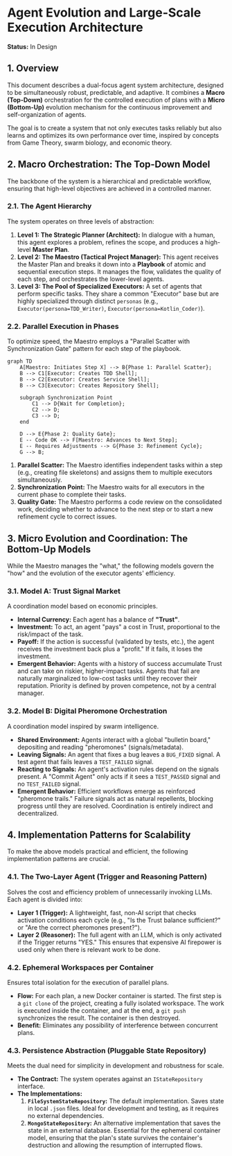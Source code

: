 # Agent Evolution and Large-Scale Execution Architecture

**Status:** In Design

## 1. Overview

This document describes a dual-focus agent system architecture, designed to be simultaneously robust, predictable, and adaptive. It combines a **Macro (Top-Down)** orchestration for the controlled execution of plans with a **Micro (Bottom-Up)** evolution mechanism for the continuous improvement and self-organization of agents.

The goal is to create a system that not only executes tasks reliably but also learns and optimizes its own performance over time, inspired by concepts from Game Theory, swarm biology, and economic theory.

## 2. Macro Orchestration: The Top-Down Model

The backbone of the system is a hierarchical and predictable workflow, ensuring that high-level objectives are achieved in a controlled manner.

### 2.1. The Agent Hierarchy

The system operates on three levels of abstraction:

1.  **Level 1: The Strategic Planner (Architect):** In dialogue with a human, this agent explores a problem, refines the scope, and produces a high-level **Master Plan**.
2.  **Level 2: The Maestro (Tactical Project Manager):** This agent receives the Master Plan and breaks it down into a **Playbook** of atomic and sequential execution steps. It manages the flow, validates the quality of each step, and orchestrates the lower-level agents.
3.  **Level 3: The Pool of Specialized Executors:** A set of agents that perform specific tasks. They share a common "Executor" base but are highly specialized through distinct `personas` (e.g., `Executor(persona=TDD_Writer)`, `Executor(persona=Kotlin_Coder)`).

### 2.2. Parallel Execution in Phases

To optimize speed, the Maestro employs a "Parallel Scatter with Synchronization Gate" pattern for each step of the playbook.

```mermaid
graph TD
    A[Maestro: Initiates Step X] --> B{Phase 1: Parallel Scatter};
    B --> C1[Executor: Creates TDD Shell];
    B --> C2[Executor: Creates Service Shell];
    B --> C3[Executor: Creates Repository Shell];
    
    subgraph Synchronization Point
        C1 --> D{Wait for Completion};
        C2 --> D;
        C3 --> D;
    end

    D --> E{Phase 2: Quality Gate};
    E -- Code OK --> F[Maestro: Advances to Next Step];
    E -- Requires Adjustments --> G{Phase 3: Refinement Cycle};
    G --> B;
```

1.  **Parallel Scatter:** The Maestro identifies independent tasks within a step (e.g., creating file skeletons) and assigns them to multiple executors simultaneously.
2.  **Synchronization Point:** The Maestro waits for all executors in the current phase to complete their tasks.
3.  **Quality Gate:** The Maestro performs a code review on the consolidated work, deciding whether to advance to the next step or to start a new refinement cycle to correct issues.

## 3. Micro Evolution and Coordination: The Bottom-Up Models

While the Maestro manages the "what," the following models govern the "how" and the evolution of the executor agents' efficiency.

### 3.1. Model A: Trust Signal Market

A coordination model based on economic principles.

*   **Internal Currency:** Each agent has a balance of **"Trust"**.
*   **Investment:** To act, an agent "pays" a cost in Trust, proportional to the risk/impact of the task.
*   **Payoff:** If the action is successful (validated by tests, etc.), the agent receives the investment back plus a "profit." If it fails, it loses the investment.
*   **Emergent Behavior:** Agents with a history of success accumulate Trust and can take on riskier, higher-impact tasks. Agents that fail are naturally marginalized to low-cost tasks until they recover their reputation. Priority is defined by proven competence, not by a central manager.

### 3.2. Model B: Digital Pheromone Orchestration

A coordination model inspired by swarm intelligence.

*   **Shared Environment:** Agents interact with a global "bulletin board," depositing and reading "pheromones" (signals/metadata).
*   **Leaving Signals:** An agent that fixes a bug leaves a `BUG_FIXED` signal. A test agent that fails leaves a `TEST_FAILED` signal.
*   **Reacting to Signals:** An agent's activation rules depend on the signals present. A "Commit Agent" only acts if it sees a `TEST_PASSED` signal and no `TEST_FAILED` signal.
*   **Emergent Behavior:** Efficient workflows emerge as reinforced "pheromone trails." Failure signals act as natural repellents, blocking progress until they are resolved. Coordination is entirely indirect and decentralized.

## 4. Implementation Patterns for Scalability

To make the above models practical and efficient, the following implementation patterns are crucial.

### 4.1. The Two-Layer Agent (Trigger and Reasoning Pattern)

Solves the cost and efficiency problem of unnecessarily invoking LLMs. Each agent is divided into:

*   **Layer 1 (Trigger):** A lightweight, fast, non-AI script that checks activation conditions each cycle (e.g., "Is the Trust balance sufficient?" or "Are the correct pheromones present?").
*   **Layer 2 (Reasoner):** The full agent with an LLM, which is only activated if the Trigger returns "YES." This ensures that expensive AI firepower is used only when there is relevant work to be done.

### 4.2. Ephemeral Workspaces per Container

Ensures total isolation for the execution of parallel plans.

*   **Flow:** For each plan, a new Docker container is started. The first step is a `git clone` of the project, creating a fully isolated workspace. The work is executed inside the container, and at the end, a `git push` synchronizes the result. The container is then destroyed.
*   **Benefit:** Eliminates any possibility of interference between concurrent plans.

### 4.3. Persistence Abstraction (Pluggable State Repository)

Meets the dual need for simplicity in development and robustness for scale.

*   **The Contract:** The system operates against an `IStateRepository` interface.
*   **The Implementations:**
    1.  **`FileSystemStateRepository`:** The default implementation. Saves state in local `.json` files. Ideal for development and testing, as it requires no external dependencies.
    2.  **`MongoStateRepository`:** An alternative implementation that saves the state in an external database. Essential for the ephemeral container model, ensuring that the plan's state survives the container's destruction and allowing the resumption of interrupted flows.